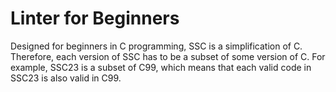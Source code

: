 # Linter for Beginners

Designed for beginners in C programming, SSC is a simplification of C. Therefore, each version of SSC has to be a subset of some version of C. For example, SSC23 is a subset of C99, which means that each valid code in SSC23 is also valid in C99.